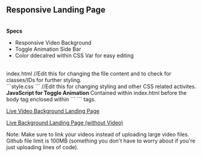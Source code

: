 <h2> Responsive Landing Page </h2> <br>
<strong> Specs </strong> <br> 
<ul> 
  <li> Responsive Video Background </li>
  <li> Toggle Animation Side Bar </li>
  <li> Color ddecalred within CSS Var for easy editing </li>
</ul> <br>
<addr> index.html <addr>  //Edit this for changing the file content and to check for classes/IDs for further styling. <br>
```style.css ``` //Edit this for changing styling and other CSS related activites. <br>
<b> JavaScript for Toggle Animation </b>  Contained within index.html before the body tag enclosed within ``` <script></script> ``` tags. <br>

<a href="http://travelbees-com.stackstaging.com/"> Live Video Background Landing Page </a> <br>

<a href="https://akshayubc.github.io/responsive-landing-page/"> Live Background Landing Page (without Video)</a> <br>

Note: Make sure to link your videos instead of uploading large video files. Github file limit is 100MB (something you don't have to worry about if you're just uploading lines of code). 
